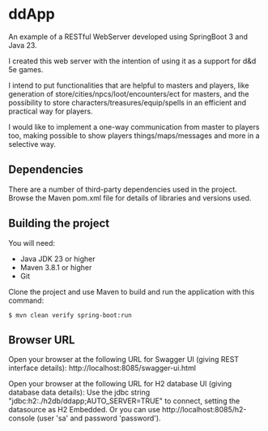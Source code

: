 # ddApp
An example of a RESTful WebServer developed using SpringBoot 3 and Java 23.

I created this web server with the intention of using it as a support for d&d 5e games.

I intend to put functionalities that are helpful to masters and players,
like generation of store/cities/npcs/loot/encounters/ect for masters, and the possibility to store characters/treasures/equip/spells in an efficient and practical way for players.

I would like to implement a one-way communication from master to players too, making possible to show players things/maps/messages and more in a selective way.


## Dependencies
There are a number of third-party dependencies used in the project. Browse the Maven pom.xml file for details of libraries and versions used.

## Building the project
You will need:

*	Java JDK 23 or higher
*	Maven 3.8.1 or higher
*	Git

Clone the project and use Maven to build and run the application with this command:

	$ mvn clean verify spring-boot:run



## Browser URL
Open your browser at the following URL for Swagger UI (giving REST interface details):
http://localhost:8085/swagger-ui.html


Open your browser at the following URL for H2 database UI  (giving database data details):
Use the jdbc string "jdbc:h2:./h2db/ddapp;AUTO_SERVER=TRUE" to connect, setting the datasource as H2 Embedded.
Or you can use http://localhost:8085/h2-console (user 'sa' and password 'password').